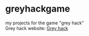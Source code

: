 # greyhackgame
my projects for the game "grey hack"
<br>
Grey hack website: 
[Grey hack](https://greyhackgame.com)
